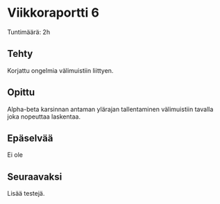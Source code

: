 # Viikkoraportti 6

Tuntimäärä: 2h

## Tehty

Korjattu ongelmia välimuistiin liittyen.

## Opittu

Alpha-beta karsinnan antaman ylärajan tallentaminen välimuistiin tavalla joka nopeuttaa laskentaa.

## Epäselvää

Ei ole

## Seuraavaksi

Lisää testejä.